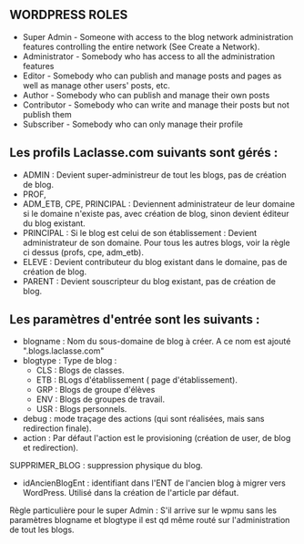 WORDPRESS ROLES
---------------
* Super Admin - Someone with access to the blog network administration features
controlling the entire network (See Create a Network).
* Administrator - Somebody who has access to all the administration features
* Editor - Somebody who can publish and manage posts and pages as well as manage
other users' posts, etc.
* Author - Somebody who can publish and manage their own posts
* Contributor - Somebody who can write and manage their posts but not publish them
* Subscriber - Somebody who can only manage their profile

Les profils Laclasse.com suivants sont gérés :
----------------------------------------------
- ADMIN : Devient super-administreur de tout les blogs, pas de création de blog.
- PROF,
- ADM_ETB, CPE, PRINCIPAL : Deviennent administrateur de leur domaine si le domaine n'existe pas,
avec création de blog, sinon devient éditeur du blog existant.
- PRINCIPAL : Si le blog est celui de son établissement : Devient administrateur de son domaine.
Pour tous les autres blogs, voir la règle ci dessus (profs, cpe, adm_etb).
- ELEVE : Devient contributeur du blog existant dans le domaine, pas de création de blog.
- PARENT : Devient souscripteur du blog existant, pas de création de blog.

Les paramètres d'entrée sont les suivants :
--------------------------------------------
- blogname : Nom du sous-domaine de blog à créer. A ce nom est ajouté ".blogs.laclasse.com"
- blogtype : Type de blog :
  - CLS : Blogs de classes.
  - ETB : BLogs d'établissement ( page d'établissement).
  - GRP : Blogs de groupe d'élèves
  - ENV : Blogs de groupes de travail.
  - USR : Blogs personnels.
- debug : mode traçage des actions (qui sont réalisées, mais sans redirection finale).
- action : Par défaut l'action est le provisioning (création de user, de blog et redirection).

SUPPRIMER_BLOG : suppression physique du blog.

- idAncienBlogEnt : identifiant dans l'ENT de l'ancien blog à migrer vers WordPress.
Utilisé dans la création de l'article par défaut.

Règle particulière pour le super Admin :
S'il arrive sur le wpmu sans les paramètres blogname et blogtype il est qd
même routé sur l'administration de tout les blogs.
